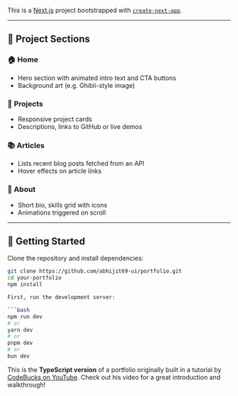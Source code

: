This is a [Next.js](https://nextjs.org/) project bootstrapped with [`create-next-app`](https://github.com/vercel/next.js/tree/canary/packages/create-next-app).


---

## 📸 Project Sections

### 🏠 Home
- Hero section with animated intro text and CTA buttons  
- Background art (e.g. Ghibli-style image)  

### 💼 Projects
- Responsive project cards  
- Descriptions, links to GitHub or live demos  

### 📚 Articles
- Lists recent blog posts fetched from an API  
- Hover effects on article links  

### 👤 About
- Short bio, skills grid with icons  
- Animations triggered on scroll  

---

## 🚀 Getting Started

Clone the repository and install dependencies:

```bash
git clone https://github.com/abhijit69-ui/portfolio.git
cd your-portfolio
npm install

First, run the development server:

```bash
npm run dev
# or
yarn dev
# or
pnpm dev
# or
bun dev
```
This is the **TypeScript version** of a portfolio originally built in a tutorial by [CodeBucks on YouTube](https://youtu.be/Yw7yWHigGKI?si=8xYwF0DSBT35Wf8x). Check out his video for a great introduction and walkthrough!
